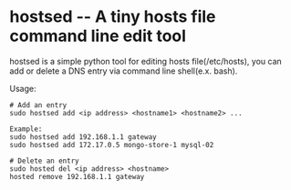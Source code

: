 # hostsed -- A tiny hosts file command line edit tool

hostsed is a simple python tool for editing hosts file(/etc/hosts), you can add or delete a DNS entry via command line shell(e.x. bash).


Usage:

```
# Add an entry
sudo hostsed add <ip address> <hostname1> <hostname2> ...

Example:
sudo hostsed add 192.168.1.1 gateway
sudo hostsed add 172.17.0.5 mongo-store-1 mysql-02

# Delete an entry
sudo hosted del <ip address> <hostname>
hosted remove 192.168.1.1 gateway
```

